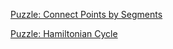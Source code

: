 [Puzzle: Connect Points by Segments](http://dm.compsciclub.ru/app/quiz-regular-graph)

[Puzzle: Hamiltonian Cycle](http://dm.compsciclub.ru/app/quiz-hamiltonian-cycle)
